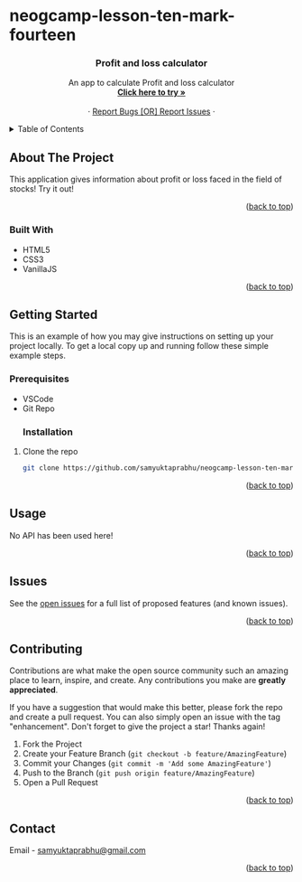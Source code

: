 # neogcamp-lesson-ten-mark-fourteen


<a name="readme-top"></a>
<h3 align="center" name="readme-top">Profit and loss calculator</h3>

  <p align="center">
    An app to calculate Profit and loss calculator
    <br />
    <a href="https://profitorlossbysam.netlify.app/"><strong>Click here to try »</strong></a>
    <br />
    <br />
    <a href=""></a>
    ·
    <a href="https://github.com/samyuktaprabhu/neogcamp-lesson-ten-mark-fourteen/issues">Report Bugs [OR] Report Issues</a>
    ·
</div>

<details>
  <summary>Table of Contents</summary>
  <ol>
    <li>
      <a href="#about-the-project">About The Project</a>
      <ul>
        <li><a href="#built-with">Built With</a></li>
      </ul>
    </li>
    <li>
      <a href="#getting-started">Getting Started</a>
      <ul>
        <li><a href="#prerequisites">Prerequisites</a></li>
        <li><a href="#installation">Installation</a></li>
      </ul>
    </li>
    <li><a href="#usage">Usage</a></li>
    <li><a href="#contributing">Contributing</a></li>
    <li><a href="#contact">Contact</a></li>
  </ol>
</details>

## About The Project

This application gives information about profit or loss faced in the field of stocks! Try it out!
<p align="right">(<a href="#readme-top">back to top</a>)</p>


### Built With

* HTML5
* CSS3
* VanillaJS


<p align="right">(<a href="#readme-top">back to top</a>)</p>

## Getting Started

This is an example of how you may give instructions on setting up your project locally.
To get a local copy up and running follow these simple example steps.

### Prerequisites

* VSCode
* Git Repo
  ### Installation

1. Clone the repo
   ```sh
   git clone https://github.com/samyuktaprabhu/neogcamp-lesson-ten-mark-fourteen.git
   ```

<p align="right">(<a href="#readme-top">back to top</a>)</p>

<!-- USAGE EXAMPLES -->
## Usage

No API has been used here!


<p align="right">(<a href="#readme-top">back to top</a>)</p>


<!-- ROADMAP -->
## Issues

See the [open issues](https://github.com/samyuktaprabhu/neogcamp-lesson-ten-mark-fourteen/issues) for a full list of proposed features (and known issues).

<p align="right">(<a href="#readme-top">back to top</a>)</p>

<!-- CONTRIBUTING -->
## Contributing

Contributions are what make the open source community such an amazing place to learn, inspire, and create. Any contributions you make are **greatly appreciated**.

If you have a suggestion that would make this better, please fork the repo and create a pull request. You can also simply open an issue with the tag "enhancement".
Don't forget to give the project a star! Thanks again!

1. Fork the Project
2. Create your Feature Branch (`git checkout -b feature/AmazingFeature`)
3. Commit your Changes (`git commit -m 'Add some AmazingFeature'`)
4. Push to the Branch (`git push origin feature/AmazingFeature`)
5. Open a Pull Request

<p align="right">(<a href="#readme-top">back to top</a>)</p>

<!-- CONTACT -->
## Contact

Email - samyuktaprabhu@gmail.com


<p align="right">(<a href="#readme-top">back to top</a>)</p>